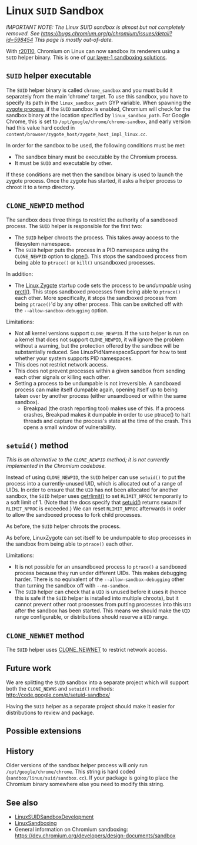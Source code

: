 # Linux `SUID` Sandbox

*IMPORTANT NOTE: The Linux SUID sandbox is almost but not completely removed.
See https://bugs.chromium.org/p/chromium/issues/detail?id=598454
This page is mostly out-of-date.*

With [r20110](https://crrev.com/20110), Chromium on Linux can now sandbox its
renderers using a `SUID` helper binary. This is one of
[our layer-1 sandboxing solutions](linux_sandboxing.md).

## `SUID` helper executable

The `SUID` helper binary is called `chrome_sandbox` and you must build it
separately from the main 'chrome' target. To use this sandbox, you have to
specify its path in the `linux_sandbox_path` GYP variable. When spawning the
[zygote process](linux_zygote.md), if the `SUID` sandbox is enabled, Chromium
will check for the sandbox binary at the location specified by
`linux_sandbox_path`. For Google Chrome, this is set to
`/opt/google/chrome/chrome-sandbox`, and early version had this value hard coded
in `content/browser/zygote_host/zygote_host_impl_linux.cc`.


In order for the sandbox to be used, the following conditions must be met:

*   The sandbox binary must be executable by the Chromium process.
*   It must be `SUID` and executable by other.

If these conditions are met then the sandbox binary is used to launch the zygote
process. Once the zygote has started, it asks a helper process to chroot it to a
temp directory.

## `CLONE_NEWPID` method

The sandbox does three things to restrict the authority of a sandboxed process.
The `SUID` helper is responsible for the first two:

*   The `SUID` helper chroots the process. This takes away access to the
    filesystem namespace.
*   The `SUID` helper puts the process in a PID namespace using the
    `CLONE_NEWPID` option to
    [clone()](http://www.kernel.org/doc/man-pages/online/pages/man2/clone.2.html).
    This stops the sandboxed process from being able to `ptrace()` or `kill()`
    unsandboxed processes.

In addition:

*   The [Linux Zygote](linux_zygote.md) startup code sets the process to be
    _undumpable_ using
    [prctl()](http://www.kernel.org/doc/man-pages/online/pages/man2/prctl.2.html).
    This stops sandboxed processes from being able to `ptrace()` each other.
    More specifically, it stops the sandboxed process from being `ptrace()`'d by
    any other process. This can be switched off with the
    `--allow-sandbox-debugging` option.

Limitations:

*   Not all kernel versions support `CLONE_NEWPID`. If the `SUID` helper is run
    on a kernel that does not support `CLONE_NEWPID`, it will ignore the problem
    without a warning, but the protection offered by the sandbox will be
    substantially reduced. See LinuxPidNamespaceSupport for how to test whether
    your system supports PID namespaces.
*   This does not restrict network access.
*   This does not prevent processes within a given sandbox from sending each
    other signals or killing each other.
*   Setting a process to be undumpable is not irreversible. A sandboxed process
    can make itself dumpable again, opening itself up to being taken over by
    another process (either unsandboxed or within the same sandbox).
    *   Breakpad (the crash reporting tool) makes use of this. If a process
        crashes, Breakpad makes it dumpable in order to use ptrace() to halt
        threads and capture the process's state at the time of the crash. This
        opens a small window of vulnerability.

## `setuid()` method

_This is an alternative to the `CLONE_NEWPID` method; it is not currently
implemented in the Chromium codebase._

Instead of using `CLONE_NEWPID`, the `SUID` helper can use `setuid()` to put the
process into a currently-unused UID, which is allocated out of a range of UIDs.
In order to ensure that the `UID` has not been allocated for another sandbox,
the `SUID` helper uses
[getrlimit()](http://www.kernel.org/doc/man-pages/online/pages/man2/getrlimit.2.html)
to set `RLIMIT_NPROC` temporarily to a soft limit of 1. (Note that the docs
specify that [setuid()](http://www.kernel.org/doc/man-pages/online/pages/man2/setuid.2.html)
returns `EAGAIN` if `RLIMIT_NPROC` is exceeded.)  We can reset `RLIMIT_NPROC`
afterwards in order to allow the sandboxed process to fork child processes.

As before, the `SUID` helper chroots the process.

As before, LinuxZygote can set itself to be undumpable to stop processes in the
sandbox from being able to `ptrace()` each other.

Limitations:

*   It is not possible for an unsandboxed process to `ptrace()` a sandboxed
    process because they run under different UIDs. This makes debugging harder.
    There is no equivalent of the `--allow-sandbox-debugging` other than turning
    the sandbox off with `--no-sandbox`.
*   The `SUID` helper can check that a `UID` is unused before it uses it (hence
    this is safe if the `SUID` helper is installed into multiple chroots), but
    it cannot prevent other root processes from putting processes into this
    `UID` after the sandbox has been started. This means we should make the
    `UID` range configurable, or distributions should reserve a `UID` range.

## `CLONE_NEWNET` method

The `SUID` helper uses
[CLONE_NEWNET](http://www.kernel.org/doc/man-pages/online/pages/man2/clone.2.html)
to restrict network access.

## Future work

We are splitting the `SUID` sandbox into a separate project which will support
both the `CLONE_NEWNS` and `setuid()` methods:
http://code.google.com/p/setuid-sandbox/

Having the `SUID` helper as a separate project should make it easier for
distributions to review and package.

## Possible extensions

## History

Older versions of the sandbox helper process will _only_ run
`/opt/google/chrome/chrome`. This string is hard coded
(`sandbox/linux/suid/sandbox.cc`). If your package is going to place the
Chromium binary somewhere else you need to modify this string.

## See also

*   [LinuxSUIDSandboxDevelopment](linux_suid_sandbox_development.md)
*   [LinuxSandboxing](linux_sandboxing.md)
*   General information on Chromium sandboxing:
    https://dev.chromium.org/developers/design-documents/sandbox

